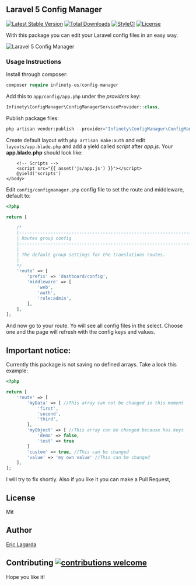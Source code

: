 ## Laravel 5 Config Manager

[![Latest Stable Version](https://poser.pugx.org/infinety-es/config-manager/v/stable?format=flat-square)](https://packagist.org/packages/infinety-es/config-manager)
[![Total Downloads](https://poser.pugx.org/infinety-es/config-manager/downloads?format=flat-square)](https://packagist.org/packages/infinety-es/config-manager)
[![StyleCI](https://styleci.io/repos/79101838/shield)](https://styleci.io/repos/79101838)
[![License](https://img.shields.io/packagist/l/infinety-es/config-manager.svg?style=flat-square)](https://packagist.org/packages/infinety-es/config-manager)

With this package you can edit your Laravel config files in an easy way.

![Laravel 5 Config Manager](http://i.imgur.com/AVr7Jjl.png)



### Usage Instructions

Install through composer:
```php
composer require infinety-es/config-manager
```

Add this to `app/config/app.php` under the *providers* key:

```php
Infinety\ConfigManager\ConfigManagerServiceProvider::class,
```

Publish package files:
```php
php artisan vendor:publish --provider="Infinety\ConfigManager\ConfigManagerServiceProvider"
```

Create default layout with `php artisan make:auth` and edit `layouts/app.blade.php` and add a yield called *script* after *app.js*. Your **app.blade.php** should look like:

```
    <!-- Scripts -->
    <script src="{{ asset('js/app.js') }}"></script>
    @yield('scripts')
</body>
```

Edit `config/configmanager.php` config file to set the route and middleware, default to:

```php
<?php

return [

    /*
    |--------------------------------------------------------------------------
    | Routes group config
    |--------------------------------------------------------------------------
    |
    | The default group settings for the translations routes.
    |
    */
    'route' => [
        'prefix' => 'dashboard/config',
        'middleware' => [
            'web',
            'auth',
            'role:admin',
        ],
    ],
];

```

And now go to your route. Yo will see all config files in the select. Choose one and the page will refresh with the config keys and values.

## Important notice: 

Currently this package is not saving no defined arrays. Take a look this example:

```php
<?php

return [
    'route' => [
        'myData' => [ //This array can not be changed in this moment
            'first', 
            'second',
            'third',
        ],
        'myObject' => [ //This array can be changed because has keys
            'demo' => false,
            'test' => true
        ]
        'custom' => true, //This can be changed
        'value' => 'my own value' //This can be changed
    ],
];

```

I will try to fix shortly. Also if you like it you can make a Pull Request,

## License

Mit

## Author

[Eric Lagarda](https://github.com/Krato)

## Contributing [![contributions welcome](https://img.shields.io/badge/contributions-welcome-brightgreen.svg?style=flat)](https://github.com/Krato/Laravel-5-Config-Manager/issues)


Hope you like it!
